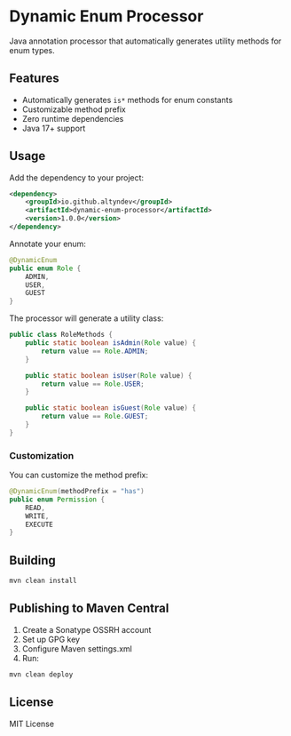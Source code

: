 # Dynamic Enum Processor

Java annotation processor that automatically generates utility methods for enum types.

## Features
- Automatically generates `is*` methods for enum constants
- Customizable method prefix
- Zero runtime dependencies
- Java 17+ support

## Usage

Add the dependency to your project:

```xml
<dependency>
    <groupId>io.github.altyndev</groupId>
    <artifactId>dynamic-enum-processor</artifactId>
    <version>1.0.0</version>
</dependency>
```

Annotate your enum:

```java
@DynamicEnum
public enum Role {
    ADMIN,
    USER,
    GUEST
}
```

The processor will generate a utility class:

```java
public class RoleMethods {
    public static boolean isAdmin(Role value) {
        return value == Role.ADMIN;
    }

    public static boolean isUser(Role value) {
        return value == Role.USER;
    }

    public static boolean isGuest(Role value) {
        return value == Role.GUEST;
    }
}
```

### Customization

You can customize the method prefix:

```java
@DynamicEnum(methodPrefix = "has")
public enum Permission {
    READ,
    WRITE,
    EXECUTE
}
```

## Building

```bash
mvn clean install
```

## Publishing to Maven Central

1. Create a Sonatype OSSRH account
2. Set up GPG key
3. Configure Maven settings.xml
4. Run:
```bash
mvn clean deploy
```

## License
MIT License